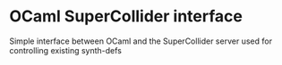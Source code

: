 # OCaml SuperCollider interface
Simple interface between OCaml and the SuperCollider server used for controlling existing synth-defs
